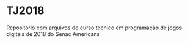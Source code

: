 # TJ2018
Repositório com arquivos do curso técnico em programação de jogos digitais de 2018 do Senac Americana
